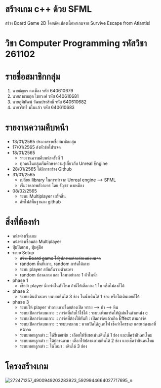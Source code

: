 # สร้างเกม c++ ด้วย SFML
สร้าง Board Game 2D โดยดัดแปลงเนื้อหาเกมจาก Survive Escape from Atlantis!
# วิชา Computer Programming รหัสวิชา 261102
# รายชื่อสมาชิกกลุ่ม
1. นายธัญธร คงเมือง รหัส 640610679
2. นายภาธรธฤต ไชยวงศ์ รหัส 640610681
3. นายภูมิพัฒน์  วัฒนประสิทธิ์ รหัส 640610682
4. นายวริทธิ์ มโนแก้ว รหัส 640610683
# รายงานความคืบหน้า
 * 13/01/2565
    ประกาศรายชื่อสมาชิกกลุ่ม
 * 17/01/2565
    ส่งหัวข้อโปรเจค
 * 18/01/2565
    - รายงานความคืบหน้าครั้งที่ 1
    - ทุกคนในกลุ่มเริ่มศึกษาความรู้เกี่ยวกับ Unreal Engine
 * 28/01/2565
    ได้มีการสร้าง Github
 * 31/01/2565
    - เปลี่ยน library ในการทำจาก Unreal engine --> SFML
    - เริ่มวาดภาพตัวละคร โดย ธัญธร คงเหมือง
 * 08/02/2565
    - ระบบ Multiplayer เสร็จสิ้น
    - อัพไฟล์พื้นฐานลง github
# สิ่งที่ต้องทำ
 * หน้าต่างเริ่มเกม
 * หน้าต่างเชื่อมต่อ Multiplayer
 * ปุ่มปิดเกม , ปุ่มคู่มือ
 * ระบบ Setup
    - <s>สร้าง Board game ใส่รูปภาพแต่ละตำแหน่งบนจอ</s>
    - random พื้นที่เกาะ, random การ์ดใต้เกาะ
    - ระบบ player สลับกันวางตัวละคร
    - random ปลาฉลาม และ โลมาอย่างละ 1 ตัวในน้ำ
 * phase 1
    - เช็คว่า player มีการ์ดในตัวไหม ถ้ามีให้เลือกลง 1 ใบ หรือไม่ลงก็ได้
 * phase 2
    - ระบบเดินตัวละคร บนบกเดินได้ 3 ช่อง ในน้ำเดินได้ 1 ช่อง หรือไม่เดินเลยก็ได้
 * phase 3
    - ระบบให้ player ทำลายเกาะโดยต้องเปิด ทราย --> ป่า --> หิน
    - ระบบเปิดการ์ดบนเกาะ :: การ์ดที่เก้บไว้ใช้ได้ : ระบบเพิ่มการ์ดให้ผู้เล่นในตำแหน่ง c
    - ระบบเปิดการ์ดบนเกาะ :: การ์ดที่ต้องใช้ทันที : เปิดการ์ดแล้วเกิด Effect ตามการ์ด
    - ระบบเปิดการ์ดบนเกาะ :: ระบบจบเกม : หากเปิดได้ภูเขาไฟ เช็คว่าใครชนะ และแสดงผลที่หน้าจอ
    - ระบบทอยลูกเต๋า :: ได้ซีเซอเพ้น : เลือกให้ซีเซอเพ้นเดินได้ 1 ช่อง และเช็คว่ากินคนไหม
    - ระบบทอยลูกเต๋า :: ได้ปลาฉลาม : เลือกให้ปลาฉลามเดินได้ 2 ช่อง และเช็คว่ากินคนไหม
    - ระบบทอยลูกเต๋า :: ได้โลมา : เดินได้ 3 ช่อง
# โครงสร้างเกม
![272471257_4900949203283923_5929944664027717695_n](https://user-images.githubusercontent.com/95070986/153145018-3022ccd5-c781-4bc8-9699-592534b2e296.png)

